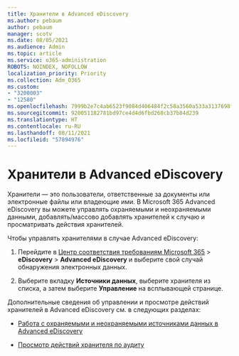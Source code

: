 ```yaml
---
title: Хранители в Advanced eDiscovery
ms.author: pebaum
author: pebaum
manager: scotv
ms.date: 08/05/2021
ms.audience: Admin
ms.topic: article
ms.service: o365-administration
ROBOTS: NOINDEX, NOFOLLOW
localization_priority: Priority
ms.collection: Adm_O365
ms.custom:
- "3200003"
- "12580"
ms.openlocfilehash: 7999b2e7c4ab6523f9084d406484f2c58a3560a533a3137698f07a18c58d46f4
ms.sourcegitcommit: 920051182781bd97ce4d4d6fbd268cb37b84d239
ms.translationtype: HT
ms.contentlocale: ru-RU
ms.lasthandoff: 08/11/2021
ms.locfileid: "57894976"
---
```

# <a name="custodians-in-advanced-ediscovery"></a>Хранители в Advanced eDiscovery

Хранители — это пользователи, ответственные за документы или электронные файлы или владеющие ими. В Microsoft 365 Advanced eDiscovery вы можете управлять охраняемыми и неохраняемыми данными, добавлять/массово добавлять хранителей к случаю и просматривать действия хранителей.

Чтобы управлять хранителями в случае Advanced eDiscovery:

1. Перейдите в [Центр соответствия требованиям Microsoft 365](https://compliance.microsoft.com/) > **eDiscovery** > **Advanced eDiscovery** и выберите свой случай обнаружения электронных данных.

1. Выберите вкладку **Источники данных**, выберите хранителя из списка, а затем выберите **Управление** на всплывающей странице.

Дополнительные сведения об управлении и просмотре действий хранителей в Advanced eDiscovery см. в следующих разделах:

- [Работа с охраняемыми и неохраняемыми источниками данных в Advanced eDiscovery](https://docs.microsoft.com/microsoft-365/compliance/managing-custodians)

- [Просмотр действий хранителя по аудиту](https://docs.microsoft.com/microsoft-365/compliance/view-custodian-activity)